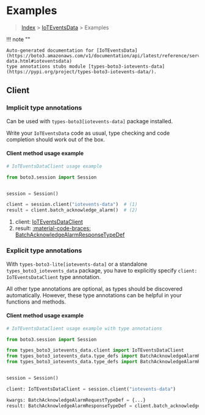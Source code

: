 # Examples

> [Index](../README.md) > [IoTEventsData](./README.md) > Examples

!!! note ""

    Auto-generated documentation for [IoTEventsData](https://boto3.amazonaws.com/v1/documentation/api/latest/reference/services/iotevents-data.html#ioteventsdata)
    type annotations stubs module [types-boto3-iotevents-data](https://pypi.org/project/types-boto3-iotevents-data/).

## Client

### Implicit type annotations

Can be used with `types-boto3[iotevents-data]` package installed.

Write your `IoTEventsData` code as usual,
type checking and code completion should work out of the box.


#### Client method usage example

```python
# IoTEventsDataClient usage example

from boto3.session import Session


session = Session()

client = session.client("iotevents-data")  # (1)
result = client.batch_acknowledge_alarm()  # (2)
```

1. client: [IoTEventsDataClient](./client.md)
2. result: [:material-code-braces: BatchAcknowledgeAlarmResponseTypeDef](./type_defs.md#batchacknowledgealarmresponsetypedef)






### Explicit type annotations

With `types-boto3-lite[iotevents-data]`
or a standalone `types_boto3_iotevents_data` package, you have to explicitly specify `client: IoTEventsDataClient` type annotation.

All other type annotations are optional, as types should be discovered automatically.
However, these type annotations can be helpful in your functions and methods.


#### Client method usage example

```python
# IoTEventsDataClient usage example with type annotations

from boto3.session import Session

from types_boto3_iotevents_data.client import IoTEventsDataClient
from types_boto3_iotevents_data.type_defs import BatchAcknowledgeAlarmResponseTypeDef
from types_boto3_iotevents_data.type_defs import BatchAcknowledgeAlarmRequestTypeDef


session = Session()

client: IoTEventsDataClient = session.client("iotevents-data")

kwargs: BatchAcknowledgeAlarmRequestTypeDef = {...}
result: BatchAcknowledgeAlarmResponseTypeDef = client.batch_acknowledge_alarm(**kwargs)
```






